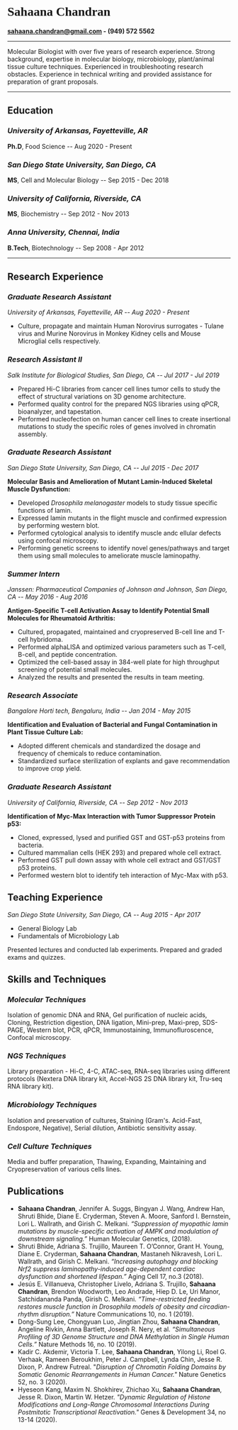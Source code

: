 # **<span style="font-family:Papyrus; font-size:1em;">Sahaana Chandran**

  **<sahaana.chandran@gmail.com>  - (949)  572 5562**

  ___


Molecular Biologist with over five years of research experience. Strong background, expertise in molecular biology, microbiology, plant/animal tissue culture techniques. Experienced in troubleshooting research obstacles. Experience in technical writing and provided assistance for preparation of grant proposals. 

---

## **Education**

### **_University of Arkansas, Fayetteville, AR_**
**Ph.D**, Food Science -- Aug 2020 - Present

### **_San Diego State University, San Diego, CA_**
**MS**, Cell and Molecular Biology -- Sep 2015 - Dec 2018

### **_University of California, Riverside, CA_**
**MS**, Biochemistry -- Sep 2012 - Nov 2013

### **_Anna University, Chennai, India_**
**B.Tech**, Biotechnology -- Sep 2008 - Apr 2012

___


## **Research Experience**

### **_Graduate Research Assistant_**
_University of Arkansas, Fayetteville, AR -- Aug 2020 - Present_
* Culture, propagate and maintain Human Norovirus surrogates - Tulane virus and Murine Norovirus in Monkey Kidney cells and Mouse Microglial cells respectively. 

### **_Research Assistant II_**
_Salk Institute for Biological Studies, San Diego, CA -- Jul 2017 - Jul 2019_
* Prepared Hi-C libraries from cancer cell lines tumor cells to study the effect of structural variations on 3D genome architecture. 
* Performed quality control for the prepared NGS libraries using qPCR, bioanalyzer, and tapestation.
* Performed nucleofection on human cancer cell lines to create insertional mutations to study the specific roles of genes involved in chromatin assembly.

### **_Graduate Research Assistant_**
_San Diego State University, San Diego, CA -- Jul 2015 - Dec 2017_

**Molecular Basis and Amelioration of Mutant Lamin-Induced Skeletal Muscle Dysfunction:**
* Developed _Drosophila melanogaster_ models to study tissue specific functions of lamin.
* Expressed lamin mutants in the flight muscle and confirmed expression by performing western blot.
* Performed cytological analysis to identify muscle andc ellular defects using confocal microscopy.
* Performing genetic screens to identify novel genes/pathways and target them using small molecules to ameliorate muscle laminopathy.

### **_Summer Intern_**
_Janssen: Pharmaceutical Companies of Johnson and Johnson, San Diego, CA -- May 2016 - Aug 2016_

**Antigen-Specific T-cell Activation Assay to Identify Potential Small Molecules for Rheumatoid Arthritis:**
* Cultured, propagated, maintained and cryopreserved B-cell line and T-cell hybridoma.
* Performed alphaLISA and optimized various parameters such as T-cell, B-cell, and peptide concentration.
* Optimized the cell-based assay in 384-well plate for high throughput screening of potential small molecules.
* Analyzed the results and presented the results in team meeting.

### **_Research Associate_**
_Bangalore Horti tech, Bengaluru, India -- Jan 2014 - May 2015_

**Identification and Evaluation of Bacterial and Fungal Contamination in Plant Tissue Culture Lab:**
* Adopted different chemicals and standardized the dosage and frequency of chemicals to reduce contamination.
* Standardized surface sterilization of explants and gave recommendation to improve crop yield.

### **_Graduate Research Assistant_**
_University of California, Riverside, CA -- Sep 2012 - Nov 2013_

**Identification of Myc-Max Interaction with Tumor Suppressor Protein p53:**
* Cloned, expressed, lysed and purified GST and GST-p53 proteins from bacteria.
* Cultured mammalian cells (HEK 293) and prepared whole cell extract.
* Performed GST pull down assay with whole cell extract and GST/GST p53 proteins.
* Performed western blot to identify teh interaction of Myc-Max with p53. 

## **Teaching Experience**

_San Diego State University, San Diego, CA -- Aug 2015 - Apr 2017_
* General Biology Lab
* Fundamentals of Microbiology Lab

Presented lectures and conducted lab experiments. Prepared and graded exams and quizzes. 

## **Skills and Techniques**

### **_Molecular Techniques_**
Isolation of genomic DNA and RNA, Gel purification of nucleic acids, Cloning, Restriction digestion, DNA ligation, Mini-prep, Maxi-prep, SDS-PAGE, Western blot, PCR, qPCR, Immunostaining, Immunofluroscence, Confocal microscopy.

### **_NGS Techniques_**
Library preparation - Hi-C, 4-C, ATAC-seq, RNA-seq libraries using different protocols (Nextera DNA library kit, Accel-NGS 2S DNA library kit, Tru-seq RNA library kit).

### **_Microbiology Techniques_**
Isolation and preservation of cultures, Staining (Gram's. Acid-Fast, Endospore, Negative), Serial dilution, Antibiotic sensitivity assay.

### **_Cell Culture Techniques_**
Media and buffer preparation, Thawing, Expanding, Maintaining and Cryopreservation of various cells lines. 

## **Publications**
* **Sahaana Chandran**, Jennifer A. Suggs, Bingyan J. Wang, Andrew Han, Shruti Bhide, Diane E. Cryderman, Steven A. Moore, Sanford I. Bernstein, Lori L. Wallrath, and Girish C. Melkani. _“Suppression of myopathic lamin mutations by muscle-specific activation of AMPK and modulation of downstream signaling.”_  Human Molecular Genetics, (2018).
* Shruti Bhide, Adriana S. Trujillo, Maureen T. O’Connor, Grant H. Young, Diane E. Cryderman, **Sahaana Chandran**, Mastaneh Nikravesh, Lori L. Wallrath, and Girish C. Melkani. _“Increasing autophagy and blocking Nrf2 suppress laminopathy-induced age-dependent cardiac dysfunction and shortened lifespan.”_ Aging Cell 17, no.3 (2018). 
* Jesús E. Villanueva, Christopher Livelo, Adriana S. Trujillo, **Sahaana Chandran**, Brendon Woodworth, Leo Andrade, Hiep D. Le, Uri Manor, Satchidananda Panda, Girish C. Melkani. _“Time-restricted feeding restores muscle function in Drosophila models of obesity and circadian-rhythm disruption.”_ Nature Communications 10, no. 1 (2019). 
* Dong-Sung Lee, Chongyuan Luo, Jingtian Zhou, **Sahaana Chandran**, Angeline Rivkin, Anna Bartlett, Joseph R. Nery, et al. _“Simultaneous Profiling of 3D Genome Structure and DNA Methylation in Single Human Cells.”_ Nature Methods 16, no. 10 (2019).
* Kadir C. Akdemir, Victoria T. Lee, **Sahaana Chandran**, Yilong Li, Roel G. Verhaak, Rameen Beroukhim, Peter J. Campbell, Lynda Chin, Jesse R. Dixon, P. Andrew Futreal. "_Disruption of Chromatin Folding Domains by Somatic Genomic Rearrangements in Human Cancer."_ Nature Genetics 52, no. 3 (2020).
* Hyeseon Kang, Maxim N. Shokhirev, Zhichao Xu, **Sahaana Chandran**, Jesse R. Dixon, Martin W. Hetzer. _"Dynamic Regulation of Histone Modifications and Long-Range Chromosomal Interactions During Postmitotic Transcriptional Reactivation."_ Genes & Development 34, no 13-14 (2020).












